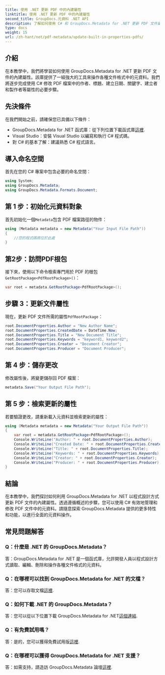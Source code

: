 ```yaml
---
title: 使用 .NET 更新 PDF 中的內建屬性
linktitle: 使用 .NET 更新 PDF 中的內建屬性
second_title: GroupDocs.元資料 .NET API
description: 了解如何使用 C# 和 GroupDocs.Metadata for .NET 更新 PDF 文件屬性。以程式方式修改作者、標題、關鍵字等。
type: docs
weight: 15
url: /zh-hant/net/pdf-metadata/update-built-in-properties-pdfs/
---
```

## 介紹
在本教學中，我們將學習如何使用 GroupDocs.Metadata for .NET 更新 PDF 文件的內建屬性。該庫提供了一組強大的工具來操作各種文件格式中的元資料。我們將逐步完成使用 C# 修改 PDF 檔案中的作者、標題、建立日期、關鍵字、建立者和製作者等屬性的必要步驟。
## 先決條件
在我們開始之前，請確保您已具備以下條件：
-  GroupDocs.Metadata for .NET 函式庫：從下列位置下載函式庫[這裡](https://releases.groupdocs.com/metadata/net/).
- Visual Studio：安裝 Visual Studio 以編寫和執行 C# 程式碼。
- 對 C# 的基本了解：建議熟悉 C# 程式語言。

## 導入命名空間
首先在您的 C# 專案中包含必要的命名空間：
```csharp
using System;
using GroupDocs.Metadata;
using GroupDocs.Metadata.Formats.Document;
```
## 第 1 步：初始化元資料對象
首先初始化一個`Metadata`包含 PDF 檔案路徑的物件：
```csharp
using (Metadata metadata = new Metadata("Your Input File Path"))
{
    //您的程式碼將位於此處
}
```
## 第2步：訪問PDF根包
接下來，使用以下命令檢索專門用於 PDF 的根包`GetRootPackage<PdfRootPackage>()`：
```csharp
var root = metadata.GetRootPackage<PdfRootPackage>();
```
## 步驟 3：更新文件屬性
現在，更新 PDF 文件所需的屬性`PdfRootPackage`：
```csharp
root.DocumentProperties.Author = "New Author Name";
root.DocumentProperties.CreatedDate = DateTime.Now;
root.DocumentProperties.Title = "New Document Title";
root.DocumentProperties.Keywords = "keyword1, keyword2";
root.DocumentProperties.Creator = "Document Creator";
root.DocumentProperties.Producer = "Document Producer";
```
## 第 4 步：儲存更改
修改屬性後，將變更儲存回 PDF 檔案：
```csharp
metadata.Save("Your Output File Path");
```
## 第 5 步：檢索更新的屬性
若要驗證更改，請重新載入元資料並檢索更新的屬性：
```csharp
using (Metadata metadata = new Metadata("Your Output File Path"))
{
    var root = metadata.GetRootPackage<PdfRootPackage>();
    Console.WriteLine("Author: " + root.DocumentProperties.Author);
    Console.WriteLine("Created Date: " + root.DocumentProperties.CreatedDate);
    Console.WriteLine("Title: " + root.DocumentProperties.Title);
    Console.WriteLine("Keywords: " + root.DocumentProperties.Keywords);
    Console.WriteLine("Creator: " + root.DocumentProperties.Creator);
    Console.WriteLine("Producer: " + root.DocumentProperties.Producer);
}
```

## 結論
在本教學中，我們探討如何利用 GroupDocs.Metadata for .NET 以程式設計方式更新 PDF 文件的內建屬性。透過遵循概述的步驟，您可以使用 C# 有效地管理和修改 PDF 文件中的元資料。請隨意探索 GroupDocs.Metadata 提供的更多特性和功能，以進行全面的元資料操作。

## 常見問題解答
### Q：什麼是 .NET 的 GroupDocs.Metadata？
答：GroupDocs.Metadata for .NET 是一個函式庫，允許開發人員以程式設計方式讀取、編輯、刪除和操作各種文件格式的元資料。
### Q：在哪裡可以找到 GroupDocs.Metadata for .NET 的文檔？
答：您可以存取文檔[這裡](https://reference.groupdocs.com/metadata/net/).
### Q：如何下載 .NET 的 GroupDocs.Metadata？
答：您可以從以下位置下載 GroupDocs.Metadata for .NET[這個連結](https://releases.groupdocs.com/metadata/net/).
### Q：有免費試用嗎？
答：是的，您可以獲得免費試用版[這裡](https://releases.groupdocs.com/).
### Q：在哪裡可以獲得 GroupDocs.Metadata for .NET 支援？
答：如需支持，請造訪 GroupDocs.Metadata 論壇[這裡](https://forum.groupdocs.com/c/metadata/14).